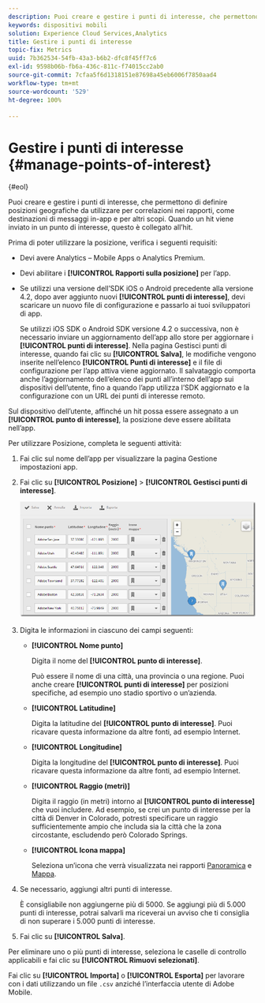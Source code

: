 ```yaml
---
description: Puoi creare e gestire i punti di interesse, che permettono di definire posizioni geografiche da utilizzare per correlazioni nei rapporti, come destinazioni di messaggi in-app e per altri scopi. Quando un hit viene inviato in un punto di interesse, quest’ultimo è associato all’hit.
keywords: dispositivi mobili
solution: Experience Cloud Services,Analytics
title: Gestire i punti di interesse
topic-fix: Metrics
uuid: 7b362534-54fb-43a3-b6b2-dfc8f45ff7c6
exl-id: 9598b06b-fb6a-436c-811c-f74015cc2ab0
source-git-commit: 7cfaa5f6d1318151e87698a45eb6006f7850aad4
workflow-type: tm+mt
source-wordcount: '529'
ht-degree: 100%

---
```


# Gestire i punti di interesse {#manage-points-of-interest}

{#eol}

Puoi creare e gestire i punti di interesse, che permettono di definire posizioni geografiche da utilizzare per correlazioni nei rapporti, come destinazioni di messaggi in-app e per altri scopi. Quando un hit viene inviato in un punto di interesse, questo è collegato all’hit.

Prima di poter utilizzare la posizione, verifica i seguenti requisiti:

* Devi avere Analytics – Mobile Apps o Analytics Premium.
* Devi abilitare i **[!UICONTROL Rapporti sulla posizione]** per l’app.
* Se utilizzi una versione dell’SDK iOS o Android precedente alla versione 4.2, dopo aver aggiunto nuovi **[!UICONTROL punti di interesse]**, devi scaricare un nuovo file di configurazione e passarlo ai tuoi sviluppatori di app.

   Se utilizzi iOS SDK o Android SDK versione 4.2 o successiva, non è necessario inviare un aggiornamento dell’app allo store per aggiornare i **[!UICONTROL punti di interesse]**. Nella pagina Gestisci punti di interesse, quando fai clic su **[!UICONTROL Salva]**, le modifiche vengono inserite nell’elenco **[!UICONTROL Punti di interesse]** e il file di configurazione per l’app attiva viene aggiornato. Il salvataggio comporta anche l’aggiornamento dell’elenco dei punti all’interno dell’app sui dispositivi dell’utente, fino a quando l’app utilizza l’SDK aggiornato e la configurazione con un URL dei punti di interesse remoto.

Sul dispositivo dell’utente, affinché un hit possa essere assegnato a un **[!UICONTROL punto di interesse]**, la posizione deve essere abilitata nell’app.

Per utilizzare Posizione, completa le seguenti attività:

1. Fai clic sul nome dell’app per visualizzare la pagina Gestione impostazioni app.
1. Fai clic su **[!UICONTROL Posizione]** > **[!UICONTROL Gestisci punti di interesse]**.

   ![Risultato del passaggio](assets/poi.png)

1. Digita le informazioni in ciascuno dei campi seguenti:

   * **[!UICONTROL Nome punto]**

      Digita il nome del **[!UICONTROL punto di interesse]**.

      Può essere il nome di una città, una provincia o una regione. Puoi anche creare **[!UICONTROL punti di interesse]** per posizioni specifiche, ad esempio uno stadio sportivo o un’azienda.

   * **[!UICONTROL Latitudine]**

      Digita la latitudine del **[!UICONTROL punto di interesse]**. Puoi ricavare questa informazione da altre fonti, ad esempio Internet.

   * **[!UICONTROL Longitudine]**

      Digita la longitudine del **[!UICONTROL punto di interesse]**. Puoi ricavare questa informazione da altre fonti, ad esempio Internet.

   * **[!UICONTROL Raggio (metri)]**

      Digita il raggio (in metri) intorno al **[!UICONTROL punto di interesse]** che vuoi includere. Ad esempio, se crei un punto di interesse per la città di Denver in Colorado, potresti specificare un raggio sufficientemente ampio che includa sia la città che la zona circostante, escludendo però Colorado Springs.

   * **[!UICONTROL Icona mappa]**

      Seleziona un’icona che verrà visualizzata nei rapporti [Panoramica](/help/using/location/c-location-overview.md) e [Mappa](/help/using/location/c-map-points.md).

1. Se necessario, aggiungi altri punti di interesse.

   È consigliabile non aggiungerne più di 5000. Se aggiungi più di 5.000 punti di interesse, potrai salvarli ma riceverai un avviso che ti consiglia di non superare i 5.000 punti di interesse.

1. Fai clic su **[!UICONTROL Salva]**.

Per eliminare uno o più punti di interesse, seleziona le caselle di controllo applicabili e fai clic su **[!UICONTROL Rimuovi selezionati]**.

Fai clic su **[!UICONTROL Importa]** o **[!UICONTROL Esporta]** per lavorare con i dati utilizzando un file `.csv` anziché l’interfaccia utente di Adobe Mobile.
